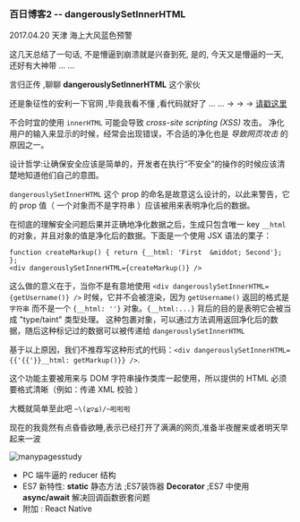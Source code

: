 ### 百日博客2 -- dangerouslySetInnerHTML

2017.04.20 天津 海上大风蓝色预警

这几天总结了一句话, 不是懵逼到崩溃就是兴奋到死, 是的, 今天又是懵逼的一天, 还好有大神带 ... ...

言归正传 ,聊聊 **dangerouslySetInnerHTML** 这个家伙

还是象征性的安利一下官网 ,毕竟我看不懂 ,看代码就好了 ... ... → → → [请戳这里](http://reactjs.cn/react/tips/dangerously-set-inner-html.html)


不合时宜的使用 `innerHTML` 可能会导致 *cross-site scripting (XSS)* 攻击。 净化用户的输入来显示的时候，经常会出现错误，不合适的净化也是 *导致网页攻击* 的原因之一。

设计哲学:让确保安全应该是简单的，开发者在执行“不安全”的操作的时候应该清楚地知道他们自己的意图。

 `dangerouslySetInnerHTML` 这个 prop 的命名是故意这么设计的，以此来警告，它的 prop 值（ 一个对象而不是字符串 ）应该被用来表明净化后的数据。

在彻底的理解安全问题后果并正确地净化数据之后，生成只包含唯一 key `__html` 的对象，并且对象的值是净化后的数据。下面是一个使用 JSX 语法的栗子：

```JSX
function createMarkup() { return {__html: 'First  &middot; Second'}; };
<div dangerouslySetInnerHTML={createMarkup()} />
```

这么做的意义在于，当你不是有意地使用 `<div dangerouslySetInnerHTML={getUsername()} />` 时候，它并不会被渲染，因为 `getUsername()` 返回的格式是 `字符串` 而不是一个 `{__html: ''}` 对象。`{__html:...}` 背后的目的是表明它会被当成 "type/taint" 类型处理。 这种包裹对象，可以通过方法调用返回净化后的数据，随后这种标记过的数据可以被传递给 `dangerouslySetInnerHTML`

基于以上原因，我们不推荐写这种形式的代码：`<div dangerouslySetInnerHTML={{'{{'}}__html: getMarkup()}} />`.

这个功能主要被用来与 DOM 字符串操作类库一起使用，所以提供的 HTML 必须要格式清晰（例如：传递 XML 校验 ）


大概就简单至此吧 `~\(≧▽≦)/~啦啦啦`

现在的我竟然有点昏昏欲睡,表示已经打开了满满的网页,准备半夜醒来或者明天早起来一波

![manypagesstudy](https://github.com/fightingljm/myblog/blob/master/src/image/manypagesstudy.png?raw=true)

- PC 端牛逼的 reducer 结构
- ES7 新特性: **static** 静态方法 ;ES7装饰器 **Decorator** ;ES7 中使用 **async/await** 解决回调函数嵌套问题
- 附加 : React Native
